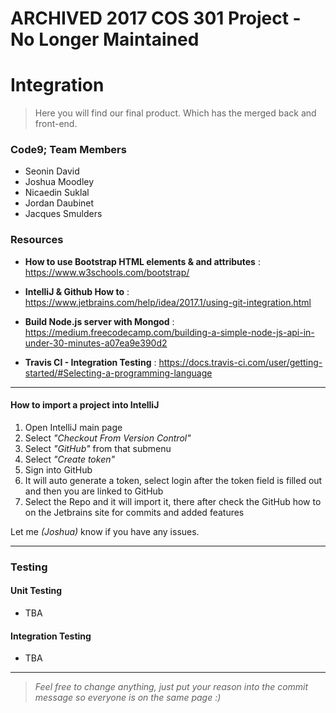 # ARCHIVED 2017 COS 301 Project - No Longer Maintained

# Integration
>Here you will find our final product. Which has the merged back and front-end.

### Code9; Team Members
- Seonin David
- Joshua Moodley
- Nicaedin Suklal
- Jordan Daubinet
- Jacques Smulders

### Resources
* <b>How to use Bootstrap HTML elements &amp; and attributes</b> : https://www.w3schools.com/bootstrap/

* <b>IntelliJ &amp; Github How to</b> : https://www.jetbrains.com/help/idea/2017.1/using-git-integration.html

* <b>Build Node.js server with Mongod</b> : https://medium.freecodecamp.com/building-a-simple-node-js-api-in-under-30-minutes-a07ea9e390d2

* <b>Travis CI - Integration Testing</b> : https://docs.travis-ci.com/user/getting-started/#Selecting-a-programming-language

<hr/>

#### How to import a project into IntelliJ
1. Open IntelliJ main page
2. Select <i>"Checkout From Version Control"</i>
3. Select <i>"GitHub"</i> from that submenu
4. Select <i>"Create token"</i>
5. Sign into GitHub
6. It will auto generate a token, select login after the token field is filled out and then you are linked to GitHub
7. Select the Repo and it will import it, there after check the GitHub how to on the Jetbrains site for commits and added features

Let me <i>(Joshua)</i> know if you have any issues.

<hr/>

### Testing
#### Unit Testing
* TBA
#### Integration Testing
* TBA
---
><i>Feel free to change anything, just put your reason into the commit message so everyone is on the same page :)</i>
